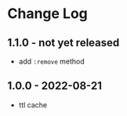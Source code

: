 # Change Log

## 1.1.0 - not yet released

- add `:remove` method

## 1.0.0 - 2022-08-21

- ttl cache
